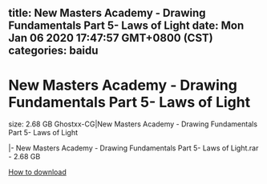 
title: New Masters Academy - Drawing Fundamentals Part 5- Laws of Light
date: Mon Jan 06 2020 17:47:57 GMT+0800 (CST)    
categories: baidu
---

# New Masters Academy - Drawing Fundamentals Part 5- Laws of Light
size: 2.68 GB
 Ghostxx-CG|New Masters Academy - Drawing Fundamentals Part 5- Laws of Light
 
|- New Masters Academy - Drawing Fundamentals Part 5- Laws of Light.rar - 2.68 GB

[How to download](https://bpcam.bemobtrk.com/go/2ceec3aa-1ca2-46d6-b9ff-aaa5c184517c?jno=5065)